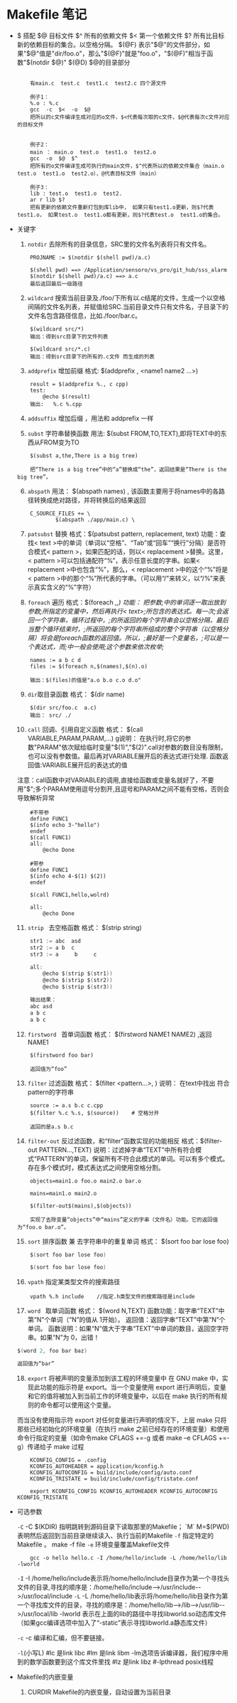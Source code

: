 # Makefile 笔记
* $ 搭配
    $@      目标文件 
    $^      所有的依赖文件
    $<      第一个依赖文件
    $?      所有比目标新的依赖目标的集合。以空格分隔。
    $(@F)   表示"$@"的文件部分，如果"$@"值是"dir/foo.o"，那么"$(@F)"就是"foo.o"，"$(@F)"相当于函数"$(notdir $@)"
    $(@D)   $@的目录部分

    ```demo

        有main.c  test.c  test1.c  test2.c 四个源文件

        例子1：
        %.o : %.c
        gcc  -c  $<  -o  $@
        把所以的c文件编译生成对应的o文件，$<代表每次取的c文件，$@代表每次c文件对应的目标文件


        例子2：
        main ： main.o  test.o  test1.o  test2.o
        gcc  -o  $@  $^
        把所有的o文件编译生成可执行的main文件，$^代表所以的依赖文件集合（main.o  test.o  test1.o  test2.o），@代表目标文件（main）

        例子3：
        lib : test.o  test1.o  test2.
        ar r lib $?
        把有更新的依赖文件重新打包到库lib中， 如果只有test1.o更新，则$?代表test1.o， 如果test.o  test1.o都有更新，则$?代表test.o  test1.o的集合。
    ```

* 关键字
    1. `notdir`   去除所有的目录信息，SRC里的文件名列表将只有文件名。
    ```demo
        PROJNAME := $(notdir $(shell pwd)/a.c)

        $(shell pwd) ==> /Application/sensoro/vs_pro/git_hub/sss_alarm
        $(notdir $(shell pwd)/a.c) ==> a.c
        最后返回最后一级路径
    ```

    2. `wildcard` 搜索当前目录及./foo/下所有以.c结尾的文件，生成一个以空格间隔的文件名列表，并赋值给SRC.当前目录文件只有文件名，子目录下的文件名包含路径信息，比如./foor/bar.c。
    ```
        $(wildcard src/*)
        输出：得到src目录下的文件列表

        $(wildcard src/*.c)
        输出：得到src目录下的所有的.c文件 而生成的列表
    ```

    3. `addprefix` 增加前缀 
        格式:   $(addprefix <prefix>, <name1 name2 ...>)
    ```demo
        result = $(addprefix %., c cpp)
        test:
            @echo $(result)
        输出:   %.c %.cpp
    ```

    4. `addsuffix` 增加后缀 ，用法和 addprefix 一样

    5. `subst` 字符串替换函数
    用法:   $(subst FROM,TO,TEXT),即将TEXT中的东西从FROM变为TO
    ```demo
        $(subst a,the,There is a big tree)
        
        把“There is a big tree”中的“a”替换成“the”，返回结果是“There is the big tree”。
    ```

    6. `abspath`
    用法： $(abspath names)  , 该函数主要用于将names中的各路径转换成绝对路径，并将转换后的结果返回
    ```demo
        C_SOURCE_FILES += \
                $(abspath ./app/main.c) \
    ```

    7. `patsubst` 替换
    格式：$(patsubst pattern, replacement, text)
    功能：查找< text >中的单词（单词以“空格”、“Tab”或“回车”“换行”分隔）是否符合模式< pattern >，如果匹配的话，则以< replacement >替换。这里，< pattern >可以包括通配符“%”，表示任意长度的字串。如果< replacement >中也包含“%”，那么，< replacement >中的这个“%”将是< pattern >中的那个“%”所代表的字串。（可以用“/”来转义，以“/%”来表示真实含义的“%”字符）

    8. `foreach` 遍历
    格式：$(foreach <var>,<list>,<text>)
    功能： 把参数<list>;中的单词逐一取出放到参数<var>;所指定的变量中，然后再执行< text>;所包含的表达式。每一次<text>;会返回一个字符串，循环过程中，<text>;的所返回的每个字符串会以空格分隔，最后当整个循环结束时，<text>;所返回的每个字符串所组成的整个字符串（以空格分隔）将会是foreach函数的返回值。所以，<var>;最好是一个变量名，<list>;可以是一个表达式，而<text>;中一般会使用<var>;这个参数来依次枚举<list>;
    ```demo
        names := a b c d
        files := $(foreach n,$(names),$(n).o)

        输出：$(files)的值是"a.o b.o c.o d.o"
    ```

    9. `dir`取目录函数
    格式： $(dir name)
    ```demo
        $(dir src/foo.c  a.c)
        输出： src/ ./
    ```

    10. `call` 回调、引用自定义函数
    格式： $(call VARIABLE,PARAM,PARAM,...)
    g说明： 在执行时,将它的参数"PARAM"依次赋给临时变量"$(1)","$(2)".call对参数的数目没有限制，也可以没有参数值。最后再对VARIABLE展开后的表达式进行处理.
    函数返回值:VARIABLE展开后的表达式的值

    注意：call函数中对VARIABLE的调用,直接给函数或变量名就好了，不要用"$";多个PARAM使用逗号分割开,且逗号和PARAM之间不能有空格，否则会导致解析异常
    ```demo
        #不带参
        define FUNC1
        $(info echo 3-"hello")
        endef
        $(call FUNC1)
        all:
            @echo Done

        #带参
        define FUNC1
        $(info echo 4-$(1) $(2))
        endef

        $(call FUNC1,hello,wolrd)

        all:
            @echo Done    
    ```

    11. `strip ` 去空格函数
    格式： $(strip string)
    ```C
        str1 := abc  asd
        str2 := a b  c
        str3 := a     b     c

        all:
            @echo $(strip $(str1))
            @echo $(strip $(str2))
            @echo $(strip $(str3))

        输出结果：
        abc asd
        a b c
        a b c
    ```

    12. `firstword ` 首单词函数
    格式： $(firstword NAME1 NAME2) ,返回NAME1
    ```demo
        $(firstword foo bar) 

        返回值为“foo”
    ```

    13. `filter` 过滤函数
    格式： $(filter <pattern...>,<text> )
    说明： 在text中找出 符合pattern的字符串
    ```demo
        source := a.s b.c c.cpp
        $(filter %.c %.s, $(source))    # 空格分开

        返回的是a.s b.c
    ```

    14. `filter-out` 反过滤函数，和“filter”函数实现的功能相反
    格式：$(filter-out PATTERN…,TEXT)
    说明：过滤掉字串“TEXT”中所有符合模式“PATTERN”的单词，保留所有不符合此模式的单词。可以有多个模式。存在多个模式时，模式表达式之间使用空格分割。
    ```demo
        objects=main1.o foo.o main2.o bar.o 

        mains=main1.o main2.o

        $(filter-out$(mains),$(objects))

        实现了去除变量“objects”中“mains”定义的字串（文件名）功能。它的返回值为“foo.o bar.o”。
    ```

    15. `sort` 排序函数 兼 去字符串中的重复单词
    格式： $(sort foo bar lose foo)
    ```C
        $(sort foo bar lose foo) 

        $(sort foo bar lose foo) 
    ```

    16. `vpath` 指定某类型文件的搜索路径
    ```demo
        vpath %.h include    //指定.h类型文件的搜索路径是include
    ```

    17. `word ` 取单词函数
    格式： $(word N,TEXT) 
    函数功能：取字串“TEXT”中第“N”个单词（“N”的值从 1开始）。 
    返回值：返回字串“TEXT”中第“N”个单词。 
    函数说明：如果“N”值大于字串“TEXT”中单词的数目，返回空字符串。如果“N”为 0，出错！ 
    ```C
    $(word 2, foo bar baz) 

    返回值为“bar”
    ```

    18. `export` 将被声明的变量添加到该工程的环境变量中
    在 GNU make 中，实现此功能的指示符是 export。当一个变量使用 export 进行声明后，变量和它的值将被加入到当前工作的环境变量中，以后在 make 执行的所有规则的命令都可以使用这个变量。

    而当没有使用指示符 export 对任何变量进行声明的情况下，上层 make 只将那些已经初始化的环境变量（在执行 make 之前已经存在的环境变量）和使用命令行指定的变量（如命令make CFLAGS +=-g 或者 make –e CFLAGS +=-g）传递给子 make 过程
    ```demo
        KCONFIG_CONFIG = .config
        KCONFIG_AUTOHEADER = application/kconfig.h
        KCONFIG_AUTOCONFIG = build/include/config/auto.conf
        KCONFIG_TRISTATE = build/include/config/tristate.conf

        export KCONFIG_CONFIG KCONFIG_AUTOHEADER KCONFIG_AUTOCONFIG KCONFIG_TRISTATE
    ```




* 可选参数

    `-C`    -C $(KDIR) 指明跳转到源码目录下读取那里的Makefile；
    `M`     M=$(PWD) 表明然后返回到当前目录继续读入、执行当前的Makefile
    `-f`    指定特定的Makefile 。 make -f file
    `-e`    环境变量覆盖Makefile文件

    ```demo
        gcc -o hello hello.c -I /home/hello/include -L /home/hello/lib -lworld
    ```
    `-I`     -I /home/hello/include表示将/home/hello/include目录作为第一个寻找头文件的目录,寻找的顺序是：/home/hello/include-->/usr/include-->/usr/local/include
    `-L`     -L /home/hello/lib表示将/home/hello/lib目录作为第一个寻找库文件的目录，寻找的顺序是：/home/hello/lib-->/lib-->/usr/lib-->/usr/local/lib
            -lworld 表示在上面的lib的路径中寻找libworld.so动态库文件（如果gcc编译选项中加入了“-static”表示寻找libworld.a静态库文件）

    `-c`      -c 编译和汇编，但不要链接。

    `-l`(小写L)     #lc 是link libc
                    #lm 是link libm	-lm选项告诉编译器，我们程序中用到的数学函数要到这个库文件里找
                    #lz 是link libz 
                    #-lpthread posix线程 

* Makefile的内嵌变量
    1. CURDIR   Makefile的内嵌变量，自动设置为当前目录
